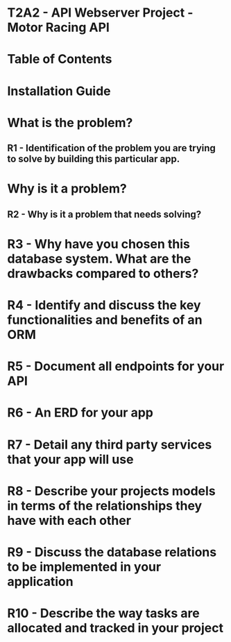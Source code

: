 # **T2A2 - API Webserver Project - Motor Racing API**

# Table of Contents

# Installation Guide

# What is the problem?
## R1 - Identification of the problem you are trying to solve by building this particular app.

# Why is it a problem?
## R2 - Why is it a problem that needs solving?

# R3 - Why have you chosen this database system. What are the drawbacks compared to others? 

# R4 - Identify and discuss the key functionalities and benefits of an ORM

# R5 - Document all endpoints for your API

# R6 - An ERD for your app

# R7 - Detail any third party services that your app will use

# R8 - Describe your projects models in terms of the relationships they have with each other

# R9 - Discuss the database relations to be implemented in your application
 
# R10 - Describe the way tasks are allocated and tracked in your project

